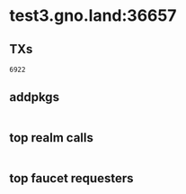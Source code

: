 # test3.gno.land:36657

## TXs
```
6922
```

## addpkgs
```
```

## top realm calls
```
```

## top faucet requesters
```
```

